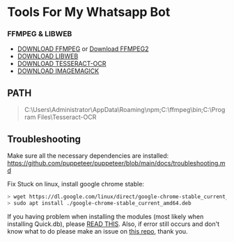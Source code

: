 <h1>Tools For My Whatsapp Bot</h1>

### FFMPEG & LIBWEB
- [DOWNLOAD FFMPEG](https://github.com/BtbN/FFmpeg-Builds/releases/) or [Download FFMPEG2](https://www.wikihow.com/Install-FFmpeg-on-Windows)
- [DOWNLOAD LIBWEB](https://developers.google.com/speed/webp/download)
- [DOWNLOAD TESSERACT-OCR](https://digi.bib.uni-mannheim.de/tesseract/tesseract-ocr-w64-setup-v5.0.0-alpha.20201127.exe)
- [DOWNLOAD IMAGEMAGICK](https://imagemagick.org/script/download.php)

## PATH
> C:\Users\Administrator\AppData\Roaming\npm;C:\ffmpeg\bin;C:\Program Files\Tesseract-OCR

## Troubleshooting
Make sure all the necessary dependencies are installed: https://github.com/puppeteer/puppeteer/blob/main/docs/troubleshooting.md

Fix Stuck on linux, install google chrome stable: 
```bash
> wget https://dl.google.com/linux/direct/google-chrome-stable_current_amd64.deb
> sudo apt install ./google-chrome-stable_current_amd64.deb
```
If you having problem when installing the modules (most likely when installing Quick.db), please [READ THIS](https://stackoverflow.com/questions/55152761/npm-wont-install-quick-db-returns-these-errors).
Also, if error still occurs and don't know what to do please make an issue on [this repo](https://github.com/JoshuaWise/better-sqlite3/), thank you.

